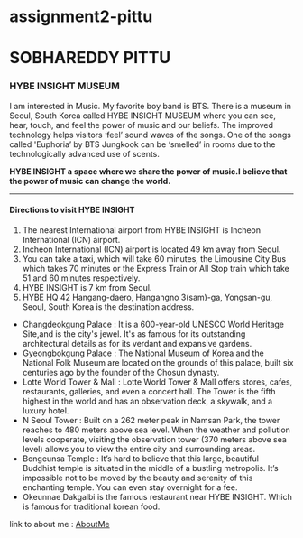 # assignment2-pittu

# SOBHAREDDY PITTU

### HYBE INSIGHT MUSEUM

I am interested in Music. My favorite boy band is BTS. There is a museum in Seoul, South Korea called HYBE INSIGHT MUSEUM where you can see, hear, touch, and feel the power of music and our beliefs. The improved technology helps visitors ‘feel’ sound waves of the songs. One of the songs called 'Euphoria’ by BTS Jungkook can be ‘smelled’ in rooms due to the technologically advanced use of scents.

**HYBE INSIGHT a space where we share the power of music.I believe that the power of music can change the world.**


---


#### Directions to visit HYBE INSIGHT

1. The nearest International airport from HYBE INSIGHT is Incheon International (ICN) airport.
2. Incheon International (ICN) airport is located 49 km away from Seoul. 
3. You can  take a taxi, which will take 60 minutes, the Limousine City Bus which takes 70 minutes or the Express Train or All Stop train which take 51 and 60 minutes respectively.
4. HYBE INSIGHT is 7 km from Seoul.
5. HYBE HQ 42 Hangang-daero, Hangangno 3(sam)-ga, Yongsan-gu, Seoul, South Korea is the destination address.

* Changdeokgung Palace : It is a 600-year-old UNESCO World Heritage Site,and is the city's jewel. It's as famous for its outstanding architectural details as for its verdant and expansive gardens.
* Gyeongbokgung Palace : The National Museum of Korea and the National Folk Museum are located on the grounds of this palace, built six centuries ago by the founder of the Chosun dynasty.
* Lotte World Tower & Mall : Lotte World Tower & Mall offers stores, cafes, restaurants, galleries, and even a concert hall. The Tower is the fifth highest in the world and has an observation deck, a skywalk, and a luxury hotel.
* N Seoul Tower : Built on a 262 meter peak in Namsan Park, the tower reaches to 480 meters above sea level. When the weather and pollution levels cooperate, visiting the observation tower (370 meters above sea level) allows you to view the entire city and surrounding areas.
* Bongeunsa Temple : It’s hard to believe that this large, beautiful Buddhist temple is situated in the middle of a bustling metropolis. It’s impossible not to be moved by the beauty and serenity of this enchanting temple. You can even stay overnight for a fee.
* Okeunnae Dakgalbi is the famous restaurant near HYBE INSIGHT. Which is famous for traditional korean food.

link to about me : [AboutMe](AboutMe.md)